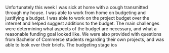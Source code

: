 Unfortunately this week I was sick at home with a cough transmitted through my house. I was able to work from home on budgeting and justifying a budget. I was able to work on the project budget over the internet and helped suggest additions to the budget. The main challenges were determining what aspects of the budget are necessary, and what a reasonable funding goal looked like. We were also provided with questions from Bachelor of Commerce students regarding their own projects, and was able to look over their briefs.
The budgeting stage ios 